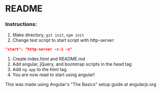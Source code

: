 # README

### Instructions:

1. Make directory, `git init`, `npm init`
1. Change test script to start script with http-server:
  ```json
  "start": "http-server -c-1 -o"
  ```
1. Create index.html and README.md
1. Add angular, jQuery, and bootstrap scripts in the head tag
1. Add `ng-app` to the html tag
1. You are now read to start using angular!

This was made using Angular's "The Basics" setup guide at angularjs.org
